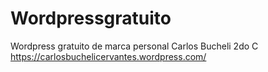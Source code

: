 # Wordpressgratuito
Wordpress gratuito de marca personal 
Carlos Bucheli
2do C 
https://carlosbuchelicervantes.wordpress.com/
